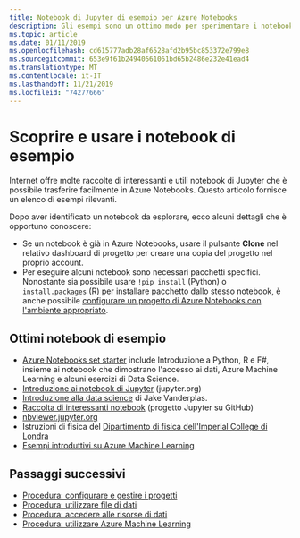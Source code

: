 ```yaml
---
title: Notebook di Jupyter di esempio per Azure Notebooks
description: Gli esempi sono un ottimo modo per sperimentare i notebook di Jupyter in esecuzione nei servizi cloud gratuiti di Azure Notebooks.
ms.topic: article
ms.date: 01/11/2019
ms.openlocfilehash: cd615777adb28af6528afd2b95bc853372e799e8
ms.sourcegitcommit: 653e9f61b24940561061bd65b2486e232e41ead4
ms.translationtype: MT
ms.contentlocale: it-IT
ms.lasthandoff: 11/21/2019
ms.locfileid: "74277666"
---
```

# <a name="discover-and-use-sample-notebooks"></a>Scoprire e usare i notebook di esempio

Internet offre molte raccolte di interessanti e utili notebook di Jupyter che è possibile trasferire facilmente in Azure Notebooks. Questo articolo fornisce un elenco di esempi rilevanti.

Dopo aver identificato un notebook da esplorare, ecco alcuni dettagli che è opportuno conoscere:

- Se un notebook è già in Azure Notebooks, usare il pulsante **Clone** nel relativo dashboard di progetto per creare una copia del progetto nel proprio account.
- Per eseguire alcuni notebook sono necessari pacchetti specifici. Nonostante sia possibile usare `!pip install` (Python) o `install.packages` (R) per installare pacchetto dallo stesso notebook, è anche possibile [configurare un progetto di Azure Notebooks con l'ambiente appropriato](configure-manage-azure-notebooks-projects.md).

## <a name="great-sample-notebooks"></a>Ottimi notebook di esempio

- [Azure Notebooks set starter](https://notebooks.azure.com/#sample-redirect) include Introduzione a Python, R e F#, insieme ai notebook che dimostrano l'accesso ai dati, Azure Machine Learning e alcuni esercizi di Data Science.
- [Introduzione ai notebook di Jupyter](https://nbviewer.jupyter.org/github/jupyter/notebook/blob/master/docs/source/examples/Notebook/Notebook%20Basics.ipynb) (jupyter.org)
- [Introduzione alla data science](https://github.com/jakevdp/PythonDataScienceHandbook/tree/master/notebooks) di Jake Vanderplas.
- [Raccolta di interessanti notebook](https://github.com/ipython/ipython/wiki/A-gallery-of-interesting-IPython-Notebooks) (progetto Jupyter su GitHub)
- [nbviewer.jupyter.org](https://nbviewer.jupyter.org)
- Istruzioni di fisica del [Dipartimento di fisica dell'Imperial College di Londra](https://notebooks.azure.com/cvanbreu/libraries)
- [Esempi introduttivi su Azure Machine Learning](https://notebooks.azure.com/azureml/projects/azureml-getting-started)

## <a name="next-steps"></a>Passaggi successivi  

- [Procedura: configurare e gestire i progetti](configure-manage-azure-notebooks-projects.md)
- [Procedura: utilizzare file di dati](work-with-project-data-files.md)
- [Procedura: accedere alle risorse di dati](access-data-resources-jupyter-notebooks.md)
- [Procedura: utilizzare Azure Machine Learning](use-machine-learning-services-jupyter-notebooks.md)
